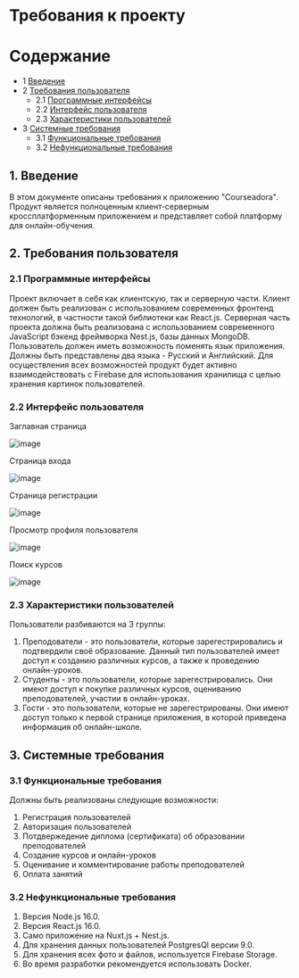 # Требования к проекту 

Содержание
=================
* 1 [Введение](#1-введение)
* 2 [Требования пользователя](#2-требования-пользователя)
  * 2.1 [Программные интерфейсы](#21-программные-интерфейсы)
  * 2.2 [Интерфейс пользователя](#22-интерфейс-пользователя)
  * 2.3 [Характеристики пользователей](#23-характеристики-пользователей)
* 3 [Системные требования](#3-системные-требования)
  * 3.1 [Функциональные требования](#31-функциональные-требования)
  * 3.2 [Нефункциональные требования](#32-нефункциональные-требования)


## 1. Введение
В этом документе описаны требования к приложению "Courseadora".
Продукт является полноценным клиент-серверным кроссплатформенным приложением и представляет собой платформу для онлайн-обучения.

## 2. Требования пользователя

### 2.1 Программные интерфейсы
Проект включает в себя как клиентскую, так и серверную части.
Клиент должен быть реализован с использованием современных фронтенд технологий, в частности такой библиотеки как React.js.
Серверная часть проекта должна быть реализована с использованием современного JavaScript бэкенд фреймворка Nest.js, базы данных MongoDB. 
Пользователь должен иметь возможность поменять язык приложения. Должны быть представлены два языка - Русский и Английский.
Для осуществления всех возможностей продукт будет активно взаимодействовать с Firebase для использования хранилища с целью хранения картинок пользователей.

### 2.2 Интерфейс пользователя

Заглавная страница

![image](https://user-images.githubusercontent.com/68506750/197595852-c024613c-6933-4503-aaf0-ced60738156c.png)

Страница входа

![image](https://user-images.githubusercontent.com/68506750/197596485-266492fb-3d1a-4618-b7b5-b02805b0bc7d.png)

Страница регистрации

![image](https://user-images.githubusercontent.com/68506750/197597274-a92da8d2-3e79-4b65-bce8-88e1ed8e2153.png)

Просмотр профиля пользователя

![image](https://user-images.githubusercontent.com/68506750/197599143-ddeeb951-7972-42da-8537-36abdf6b406f.png)

Поиск курсов

![image](https://user-images.githubusercontent.com/68506750/197600238-2c6bfc67-69e7-4213-b656-7e9d272b50ca.png)

### 2.3 Характеристики пользователей
Пользователи разбиваются на 3 группы:
1. Преподователи - это пользователи, которые зарегестрировались и подтвердили своё образование. Данный тип пользователей имеет доступ к созданию различных курсов, а также к проведению онлайн-уроков.
2. Студенты - это пользователи, которые зарегестрировались. Они имеют доступ к покупке различных курсов, оцениванию преподователей, участии в онлайн-уроках.
3. Гости - это пользователи, которые не зарегестрированы. Они имеют доступ только к первой странице приложения, в которой приведена информация об онлайн-школе. 

## 3. Системные требования

### 3.1 Функциональные требования
Должны быть реализованы следующие возможности:
1. Регистрация пользователей
2. Авторизация пользователей
3. Потдвержедение диплома (сертификата) об образовании преподователей
4. Создание курсов и онлайн-уроков
5. Оценивание и комментирование работы преподователей
6. Оплата занятий

### 3.2 Нефункциональные требования
1. Версия Node.js 16.0.
2. Версия React.js 16.0.
3. Само приложение на Nuxt.js + Nest.js.
4. Для хранения данных пользователей PostgresQl версии 9.0.
5. Для хранения всех фото и файлов, используется Firebase Storage.
6. Во время разработки рекомендуется использовать Docker.



